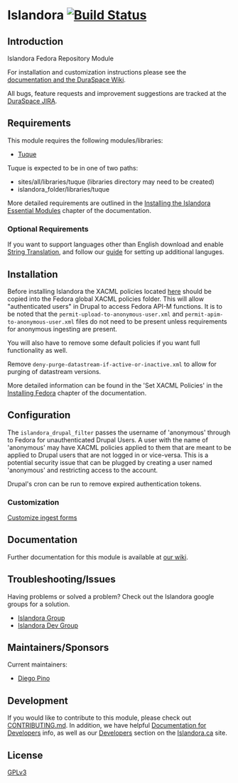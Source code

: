 # Islandora [![Build Status](https://travis-ci.org/Islandora/islandora.png?branch=7.x)](https://travis-ci.org/Islandora/islandora)

## Introduction

Islandora Fedora Repository Module

For installation and customization instructions please see the [documentation and the DuraSpace Wiki](https://wiki.duraspace.org/display/ISLANDORA/Islandora).

All bugs, feature requests and improvement suggestions are tracked at the [DuraSpace JIRA](https://jira.duraspace.org/browse/ISLANDORA).


## Requirements

This module requires the following modules/libraries:

* [Tuque](https://github.com/islandora/tuque)

Tuque is expected to be in one of two paths:

* sites/all/libraries/tuque (libraries directory may need to be created)
* islandora_folder/libraries/tuque

More detailed requirements are outlined in the [Installing the Islandora Essential Modules](https://wiki.duraspace.org/display/ISLANDORA/milestone+5+-++Installing+the+Islandora+Essential+Modules) chapter of the documentation.

### Optional Requirements

If you want to support languages other than English download and enable [String Translation](https://drupal.org/project/i18n), and follow our [guide](https://github.com/Islandora/islandora/wiki/Multilingual-Support) for setting up additional languges.

## Installation

Before installing Islandora the XACML policies located [here](https://github.com/Islandora/islandora-xacml-policies) should be copied into the Fedora global XACML policies folder. This will allow "authenticated users" in Drupal to access Fedora API-M functions. It is to be noted that the `permit-upload-to-anonymous-user.xml` and `permit-apim-to-anonymous-user.xml` files do not need to be present unless requirements for anonymous ingesting are present.

You will also have to remove some default policies if you want full functionality as well.

Remove `deny-purge-datastream-if-active-or-inactive.xml` to allow for purging of datastream versions.

More detailed information can be found in the 'Set XACML Policies' in the [Installing Fedora](https://wiki.duraspace.org/display/ISLANDORA/milestone+1+-+Installing+Fedora) chapter of the documentation.

## Configuration

The `islandora_drupal_filter` passes the username of 'anonymous' through to Fedora for unauthenticated Drupal Users. A user with the name of 'anonymous' may have XACML policies applied to them that are meant to be applied to Drupal users that are not logged in or vice-versa. This is a potential security issue that can be plugged by creating a user named 'anonymous' and restricting access to the account.

Drupal's cron can be run to remove expired authentication tokens.

### Customization

[Customize ingest forms](http://github.com/Islandora/islandora/wiki/Multi-paged-Ingest-Forms)

## Documentation

Further documentation for this module is available at [our wiki](https://wiki.duraspace.org/display/ISLANDORA/Islandora+Core+Module).

## Troubleshooting/Issues

Having problems or solved a problem? Check out the Islandora google groups for a solution.

* [Islandora Group](https://groups.google.com/forum/?hl=en&fromgroups#!forum/islandora)
* [Islandora Dev Group](https://groups.google.com/forum/?hl=en&fromgroups#!forum/islandora-dev)

## Maintainers/Sponsors

Current maintainers:

* [Diego Pino](https://github.com/DiegoPino)

## Development

If you would like to contribute to this module, please check out [CONTRIBUTING.md](CONTRIBUTING.md). In addition, we have helpful [Documentation for Developers](https://github.com/Islandora/islandora/wiki#wiki-documentation-for-developers) info, as well as our [Developers](http://islandora.ca/developers) section on the [Islandora.ca](http://islandora.ca) site.

## License

[GPLv3](http://www.gnu.org/licenses/gpl-3.0.txt)


